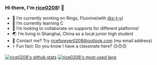 ### Hi there, I'm [rice0208](https://github.com/rice0208)! 👋

- 🔭 I’m currently working on Rings, Fluorine(with [@z-t-y](https://github.com/z-t-y))
- 🌱 I’m currently learning C
- 👯 I’m looking to collaborate on supports for different platforms!
- 🌏 I’m living in Shanghai, China as a local junior high student
- 📩 Contact me? Try riceforever0208@outlook.com (my email address)
- ⚡ Fun fact: Do you know I have a classmate here? 🙃🙃🙃

[![rice0208's github stats](https://github-readme-stats.vercel.app/api?username=rice0208)](https://github.com/rice0208)
[![rice0208's most used lang](https://github-readme-stats.vercel.app/api/top-langs/?username=rice0208&hide=HTML&layout=compact)](https://github.com/rice0208)
